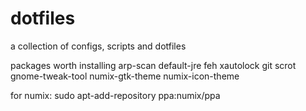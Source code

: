 # dotfiles
a collection of configs, scripts and dotfiles

packages worth installing
arp-scan
default-jre
feh
xautolock
git
scrot
gnome-tweak-tool numix-gtk-theme numix-icon-theme


for numix:
sudo apt-add-repository ppa:numix/ppa